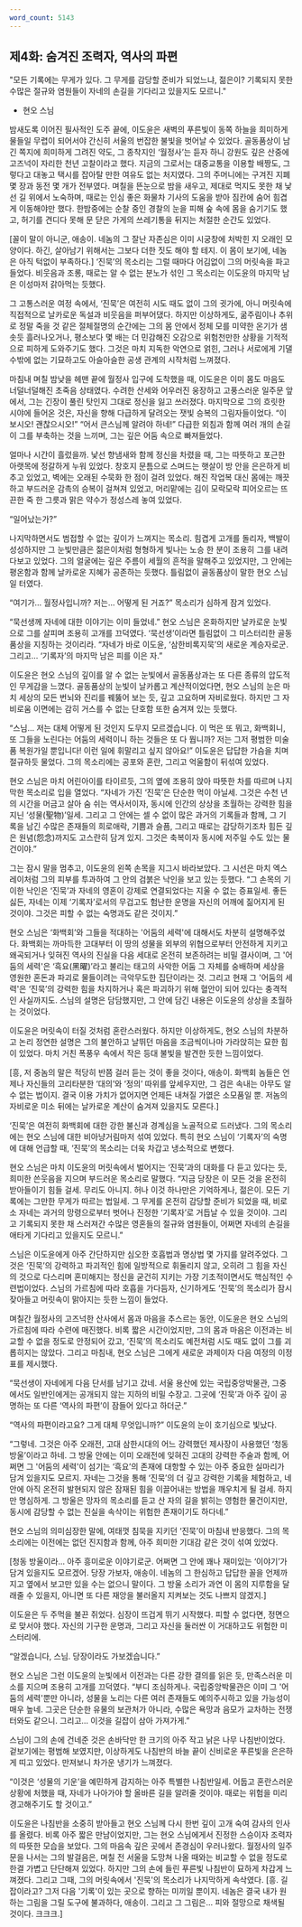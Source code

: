 ```yaml
---
word_count: 5143
---
```

## 제4화: 숨겨진 조력자, 역사의 파편

"모든 기록에는 무게가 있다. 그 무게를 감당할 준비가 되었느냐, 젊은이? 기록되지 못한 수많은 절규와 염원들이 자네의 손길을 기다리고 있을지도 모르니."
- 현오 스님

밤새도록 이어진 필사적인 도주 끝에, 이도윤은 새벽의 푸른빛이 동쪽 하늘을 희미하게 물들일 무렵이 되어서야 간신히 서울의 번잡한 불빛을 벗어날 수 있었다. 골동품상이 남긴 쪽지에 희미하게 그려진 약도, 그 종착지인 ‘월정사’는 듣자 하니 강원도 깊은 산중에 고즈넉이 자리한 천년 고찰이라고 했다. 지금의 그로서는 대중교통을 이용할 배짱도, 그렇다고 대놓고 택시를 잡아탈 만한 여유도 없는 처지였다. 그의 주머니에는 구겨진 지폐 몇 장과 동전 몇 개가 전부였다. 며칠을 뜬눈으로 밤을 새우고, 제대로 먹지도 못한 채 낯선 길 위에서 노숙하며, 때로는 인심 좋은 화물차 기사의 도움을 받아 짐칸에 숨어 힘겹게 이동해야만 했다. 한밤중에는 순찰 중인 경찰의 눈을 피해 숲 속에 몸을 숨기기도 했고, 허기를 견디다 못해 문 닫은 가게의 쓰레기통을 뒤지는 처절한 순간도 있었다.

[꼴이 말이 아니군, 애송이. 네놈의 그 잘난 자존심은 이미 시궁창에 처박힌 지 오래인 모양이다. 하긴, 살아남기 위해서는 그보다 더한 짓도 해야 할 테지. 이 몸이 보기에, 네놈은 아직 턱없이 부족하다.]
‘진묵’의 목소리는 그럴 때마다 어김없이 그의 머릿속을 파고들었다. 비웃음과 조롱, 때로는 알 수 없는 분노가 섞인 그 목소리는 이도윤의 마지막 남은 이성마저 갉아먹는 듯했다.

그 고통스러운 여정 속에서, ‘진묵’은 여전히 시도 때도 없이 그의 귓가에, 아니 머릿속에 직접적으로 날카로운 독설과 비웃음을 퍼부어댔다. 하지만 이상하게도, 굶주림이나 추위로 정말 죽을 것 같은 절체절명의 순간에는 그의 몸 안에서 정체 모를 미약한 온기가 샘솟듯 흘러나오거나, 평소보다 몇 배는 더 민감해진 오감으로 위험천만한 상황을 기적적으로 피하게 도와주기도 했다. 그것은 마치 지독한 악연으로 얽힌, 그러나 서로에게 기댈 수밖에 없는 기묘하고도 아슬아슬한 공생 관계의 시작처럼 느껴졌다.

마침내 며칠 밤낮을 헤맨 끝에 월정사 입구에 도착했을 때, 이도윤은 이미 몸도 마음도 너덜너덜해진 초죽음 상태였다. 수려한 산세와 어우러진 웅장하고 고풍스러운 일주문 앞에서, 그는 긴장이 풀린 탓인지 그대로 정신을 잃고 쓰러졌다. 마지막으로 그의 흐릿한 시야에 들어온 것은, 자신을 향해 다급하게 달려오는 잿빛 승복의 그림자들이었다. “이보시오! 괜찮으시오!” “어서 큰스님께 알려야 하네!” 다급한 외침과 함께 여러 개의 손길이 그를 부축하는 것을 느끼며, 그는 깊은 어둠 속으로 빠져들었다.

얼마나 시간이 흘렀을까. 낯선 향냄새와 함께 정신을 차렸을 때, 그는 따뜻하고 포근한 아랫목에 정갈하게 누워 있었다. 창호지 문틈으로 스며드는 햇살이 방 안을 은은하게 비추고 있었고, 벽에는 오래된 수묵화 한 점이 걸려 있었다. 해진 작업복 대신 몸에는 깨끗하고 부드러운 감촉의 승복이 걸쳐져 있었고, 머리맡에는 김이 모락모락 피어오르는 뜨끈한 죽 한 그릇과 맑은 약수가 정성스레 놓여 있었다.

“일어났는가?”

나지막하면서도 범접할 수 없는 깊이가 느껴지는 목소리. 힘겹게 고개를 돌리자, 백발이 성성하지만 그 눈빛만큼은 젊은이처럼 형형하게 빛나는 노승 한 분이 조용히 그를 내려다보고 있었다. 그의 얼굴에는 깊은 주름이 세월의 흔적을 말해주고 있었지만, 그 안에는 평온함과 함께 날카로운 지혜가 공존하는 듯했다. 틀림없이 골동품상이 말한 현오 스님일 터였다.

“여기가… 월정사입니까? 저는… 어떻게 된 거죠?” 목소리가 심하게 잠겨 있었다.

“묵선생께 자네에 대한 이야기는 이미 들었네.” 현오 스님은 온화하지만 날카로운 눈빛으로 그를 살피며 조용히 고개를 끄덕였다. ‘묵선생’이라면 틀림없이 그 미스터리한 골동품상을 지칭하는 것이리라. “자네가 바로 이도윤, ‘삼한비록지묵’의 새로운 계승자로군. 그리고… ‘기록자’의 마지막 남은 피를 이은 자.”

이도윤은 현오 스님의 깊이를 알 수 없는 눈빛에서 골동품상과는 또 다른 종류의 압도적인 무게감을 느꼈다. 골동품상의 눈빛이 날카롭고 계산적이었다면, 현오 스님의 눈은 마치 세상의 모든 번뇌와 진리를 꿰뚫어 보는 듯, 깊고 고요하며 자비로웠다. 하지만 그 자비로움 이면에는 감히 거스를 수 없는 단호함 또한 숨겨져 있는 듯했다.

“스님… 저는 대체 어떻게 된 것인지 도무지 모르겠습니다. 이 먹은 또 뭐고, 화백회니, 또 그들을 노린다는 어둠의 세력이니 하는 것들은 또 다 뭡니까? 저는 그저 평범한 미술품 복원가일 뿐입니다! 이런 일에 휘말리고 싶지 않아요!” 이도윤은 답답한 가슴을 치며 절규하듯 물었다. 그의 목소리에는 공포와 혼란, 그리고 억울함이 뒤섞여 있었다.

현오 스님은 마치 어린아이를 타이르듯, 그의 옆에 조용히 앉아 따뜻한 차를 따르며 나지막한 목소리로 입을 열었다. “자네가 가진 ‘진묵’은 단순한 먹이 아닐세. 그것은 수천 년의 시간을 머금고 살아 숨 쉬는 역사서이자, 동시에 인간의 상상을 초월하는 강력한 힘을 지닌 ‘성물(聖物)’일세. 그리고 그 안에는 셀 수 없이 많은 과거의 기록들과 함께, 그 기록을 남긴 수많은 존재들의 희로애락, 기쁨과 슬픔, 그리고 때로는 감당하기조차 힘든 깊은 원념(怨念)까지도 고스란히 담겨 있지. 그것은 축복이자 동시에 저주일 수도 있는 물건이야.”

그는 잠시 말을 멈추고, 이도윤의 왼쪽 손목을 지그시 바라보았다. 그 시선은 마치 엑스레이처럼 그의 피부를 투과하여 그 안의 검붉은 낙인을 보고 있는 듯했다. “그 손목의 기이한 낙인은 ‘진묵’과 자네의 영혼이 강제로 연결되었다는 지울 수 없는 증표일세. 좋든 싫든, 자네는 이제 ‘기록자’로서의 무겁고도 험난한 운명을 자신의 어깨에 짊어지게 된 것이야. 그것은 피할 수 없는 숙명과도 같은 것이지.”

현오 스님은 ‘화백회’와 그들을 적대하는 '어둠의 세력'에 대해서도 차분히 설명해주었다. 화백회는 까마득한 고대부터 이 땅의 성물을 외부의 위협으로부터 안전하게 지키고 왜곡되거나 잊혀진 역사의 진실을 다음 세대로 온전히 보존하려는 비밀 결사이며, 그 '어둠의 세력'은 ‘흑요(黑曜)’라고 불리는 태고의 사악한 어둠 그 자체를 숭배하며 세상을 영원한 혼돈과 파괴로 물들이려는 극악무도한 집단이라는 것. 그리고 현재 그 '어둠의 세력'은 ‘진묵’의 강력한 힘을 차지하거나 혹은 파괴하기 위해 혈안이 되어 있다는 충격적인 사실까지도. 스님의 설명은 담담했지만, 그 안에 담긴 내용은 이도윤의 상상을 초월하는 것이었다.

이도윤은 머릿속이 터질 것처럼 혼란스러웠다. 하지만 이상하게도, 현오 스님의 차분하고 논리 정연한 설명은 그의 불안하고 날뛰던 마음을 조금씩이나마 가라앉히는 묘한 힘이 있었다. 마치 거친 폭풍우 속에서 작은 등대 불빛을 발견한 듯한 느낌이었다.

[흥, 저 중놈의 말은 적당히 반쯤 걸러 듣는 것이 좋을 것이다, 애송이. 화백회 놈들은 언제나 자신들의 고리타분한 ‘대의’와 ‘정의’ 따위를 앞세우지만, 그 검은 속내는 아무도 알 수 없는 법이지. 결국 이용 가치가 없어지면 언제든 내쳐질 가엾은 소모품일 뿐. 저놈의 자비로운 미소 뒤에는 날카로운 계산이 숨겨져 있을지도 모른다.]

‘진묵’은 여전히 화백회에 대한 강한 불신과 경계심을 노골적으로 드러냈다. 그의 목소리에는 현오 스님에 대한 비아냥거림마저 섞여 있었다. 특히 현오 스님이 ‘기록자’의 숙명에 대해 언급할 때, ‘진묵’의 목소리는 더욱 차갑고 냉소적으로 변했다.

현오 스님은 마치 이도윤의 머릿속에서 벌어지는 ‘진묵’과의 대화를 다 듣고 있다는 듯, 희미한 쓴웃음을 지으며 부드러운 목소리로 말했다. “지금 당장은 이 모든 것을 온전히 받아들이기 힘들 걸세. 무리도 아니지. 허나 이것 하나만은 기억하게나, 젊은이. 모든 기록에는 그만한 무게가 따르는 법일세. 그 무게를 온전히 감당할 준비가 되었을 때, 비로소 자네는 과거의 망령으로부터 벗어나 진정한 ‘기록자’로 거듭날 수 있을 것이야. 그리고 기록되지 못한 채 스러져간 수많은 영혼들의 절규와 염원들이, 어쩌면 자네의 손길을 애타게 기다리고 있을지도 모르니.”

스님은 이도윤에게 아주 간단하지만 심오한 호흡법과 명상법 몇 가지를 알려주었다. 그것은 ‘진묵’의 강력하고 파괴적인 힘에 일방적으로 휘둘리지 않고, 오히려 그 힘을 자신의 것으로 다스리며 혼미해지는 정신을 굳건히 지키는 가장 기초적이면서도 핵심적인 수련법이었다. 스님의 가르침에 따라 호흡을 가다듬자, 신기하게도 ‘진묵’의 목소리가 잠시 잦아들고 머릿속이 맑아지는 듯한 느낌이 들었다.

며칠간 월정사의 고즈넉한 산사에서 몸과 마음을 추스르는 동안, 이도윤은 현오 스님의 가르침에 따라 수련에 매진했다. 비록 짧은 시간이었지만, 그의 몸과 마음은 이전과는 비교할 수 없을 정도로 안정되어 갔고, ‘진묵’의 목소리도 예전처럼 시도 때도 없이 그를 괴롭히지는 않았다. 그리고 마침내, 현오 스님은 그에게 새로운 과제이자 다음 여정의 이정표를 제시했다.

“묵선생이 자네에게 다음 단서를 남기고 갔네. 서울 용산에 있는 국립중앙박물관, 그중에서도 일반인에게는 공개되지 않는 지하의 비밀 수장고. 그곳에 ‘진묵’과 아주 깊이 공명하는 또 다른 ‘역사의 파편’이 잠들어 있다고 하더군.”

“역사의 파편이라고요? 그게 대체 무엇입니까?” 이도윤의 눈이 호기심으로 빛났다.

“그렇네. 그것은 아주 오래전, 고대 삼한시대의 어느 강력했던 제사장이 사용했던 ‘청동 방울’이라고 하네. 그 방울 안에는 이미 오래전에 잊혀진 고대의 강력한 주술과 함께, 어쩌면 그 '어둠의 세력'이 섬기는 ‘흑요’의 존재에 대항할 수 있는 아주 중요한 실마리가 담겨 있을지도 모르지. 자네는 그것을 통해 ‘진묵’의 더 깊고 강력한 기록을 체험하고, 네 안에 아직 온전히 발현되지 않은 잠재된 힘을 이끌어내는 방법을 깨우치게 될 걸세. 하지만 명심하게. 그 방울은 망자의 목소리를 듣고 산 자의 길을 밝히는 영험한 물건이지만, 동시에 감당할 수 없는 진실을 속삭이는 위험한 존재이기도 하다네.”

현오 스님의 의미심장한 말에, 여태껏 침묵을 지키던 ‘진묵’이 마침내 반응했다. 그의 목소리에는 이전에는 없던 진지함과 함께, 아주 희미한 기대감 같은 것이 섞여 있었다.

[청동 방울이라… 아주 흥미로운 이야기로군. 어쩌면 그 안에 꽤나 재미있는 ‘이야기’가 담겨 있을지도 모르겠어. 당장 가보자, 애송이. 네놈의 그 한심하고 답답한 꼴을 언제까지고 옆에서 보고만 있을 수는 없으니 말이다. 그 방울 소리가 과연 이 몸의 지루함을 달래줄 수 있을지, 아니면 또 다른 재앙을 불러올지 지켜보는 것도 나쁘지 않겠지.]

이도윤은 두 주먹을 불끈 쥐었다. 심장이 뜨겁게 뛰기 시작했다. 피할 수 없다면, 정면으로 맞서야 했다. 자신의 기구한 운명과, 그리고 자신을 둘러싼 이 거대하고도 위험한 미스터리에.

“알겠습니다, 스님. 당장이라도 가보겠습니다.”

현오 스님은 그런 이도윤의 눈빛에서 이전과는 다른 강한 결의를 읽은 듯, 만족스러운 미소를 지으며 조용히 고개를 끄덕였다. “부디 조심하게나. 국립중앙박물관은 이미 그 '어둠의 세력'뿐만 아니라, 성물을 노리는 다른 여러 존재들도 예의주시하고 있을 가능성이 매우 높네. 그곳은 단순한 유물의 보관처가 아니라, 수많은 욕망과 음모가 교차하는 전쟁터와도 같으니. 그리고… 이것을 길잡이 삼아 가져가게.”

스님이 그의 손에 건네준 것은 손바닥만 한 크기의 아주 작고 낡은 나무 나침반이었다. 겉보기에는 평범해 보였지만, 이상하게도 나침반의 바늘 끝이 신비로운 푸른빛을 은은하게 띠고 있었다. 만져보니 차가운 냉기가 느껴졌다.

“이것은 ‘성물의 기운’을 예민하게 감지하는 아주 특별한 나침반일세. 어둡고 혼란스러운 상황에 처했을 때, 자네가 나아가야 할 올바른 길을 알려줄 것이야. 때로는 위험을 미리 경고해주기도 할 것이고.”

이도윤은 나침반을 소중히 받아들고 현오 스님께 다시 한번 깊이 고개 숙여 감사의 인사를 올렸다. 비록 아주 짧은 만남이었지만, 그는 현오 스님에게서 진정한 스승이자 조력자의 따뜻한 모습을 보았다. 그의 마음속 깊은 곳에서 존경심이 우러나왔다. 월정사의 일주문을 나서는 그의 발걸음은, 며칠 전 서울을 도망쳐 나올 때와는 비교할 수 없을 정도로 한결 가볍고 단단해져 있었다. 하지만 그의 손에 들린 푸른빛 나침반이 묘하게 차갑게 느껴졌다. 그리고 그때, 그의 머릿속에서 '진묵'의 목소리가 나지막하게 속삭였다. [흥. 길잡이라고? 그저 다음 '기록'이 있는 곳으로 향하는 미끼일 뿐이지. 네놈은 결국 내가 원하는 그림을 그릴 도구에 불과하다, 애송이. 그리고 그 그림은… 피와 절망으로 채색될 것이다. 크크크.]